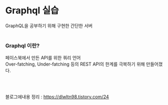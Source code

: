 # Graphql 실습
GraphQL을 공부하기 위해 구현한 간단한 서버
<br/>
<br/>

### Graphql 이란?
페이스북에서 만든 API를 위한 쿼리 언어 <br/>
Over-fatching, Under-fatching 등의 REST API의 한계를 극복하기 위해 만들어졌다.

<br/>
<br/>

블로그에내용 정리 : 
https://dlwltn98.tistory.com/24
